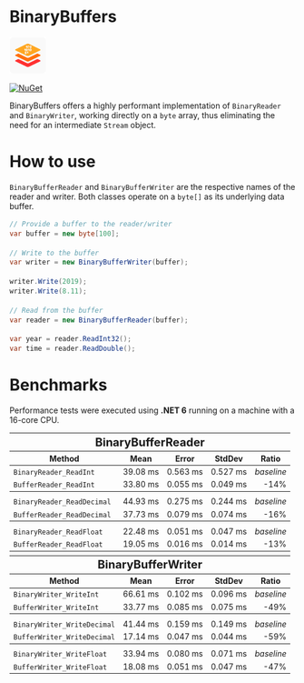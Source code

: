 # BinaryBuffers

![logo](https://github.com/silkfire/BinaryBuffers/blob/main/img/logo.png)

[![NuGet](https://img.shields.io/nuget/v/BinaryBuffers.svg)](https://www.nuget.org/packages/BinaryBuffers)

BinaryBuffers offers a highly performant implementation of `BinaryReader` and `BinaryWriter`, working directly on a `byte` array, thus eliminating the need for an intermediate `Stream` object.

# How to use

`BinaryBufferReader` and `BinaryBufferWriter` are the respective names of the reader and writer. Both classes operate on a `byte[]` as its underlying data buffer.

```csharp
// Provide a buffer to the reader/writer
var buffer = new byte[100];

// Write to the buffer
var writer = new BinaryBufferWriter(buffer);

writer.Write(2019);
writer.Write(8.11);

// Read from the buffer
var reader = new BinaryBufferReader(buffer);

var year = reader.ReadInt32();
var time = reader.ReadDouble();
```

# Benchmarks

Performance tests were executed using **.NET 6** running on a machine with a 16-core CPU.

<table style="width: 100%">
    <thead>
        <tr>
          <th colspan="5"><span style="font-size: 20px;">BinaryBufferReader</span></th>
        </tr>
        <tr>
            <th>Method</th>
            <th>Mean</th>
            <th>Error</th>
            <th>StdDev</th>
            <th>Ratio</th>
        </tr>
    </thead>
    <tbody>
        <tr>
            <td><code>BinaryReader_ReadInt</code></td>
            <td>39.08 ms</td>
            <td>0.563 ms</td>
            <td>0.527 ms</td>
            <td><em>baseline</em></td>
        </tr>
        <tr>
            <td><code>BufferReader_ReadInt</code></td>
            <td>33.80 ms</td>
            <td>0.055 ms</td>
            <td>0.049 ms</td>
            <td style="text-align: right;">-14%</td>
        </tr>
        <tr>
          <th colspan="5"><span style="font-size: 20px;"></span></th>
        </tr>
        <tr>
            <td><code>BinaryReader_ReadDecimal</code></td>
            <td>44.93 ms</td>
            <td>0.275 ms</td>
            <td>0.244 ms</td>
            <td><em>baseline</em></td>
        </tr>
        <tr>
            <td><code>BufferReader_ReadDecimal</code></td>
            <td>37.73 ms</td>
            <td>0.079 ms</td>
            <td>0.074 ms</td>
            <td style="text-align: right;">-16%</td>
        </tr>
        <tr>
          <th colspan="5"><span style="font-size: 20px;"></span></th>
        </tr>
        <tr>
            <td><code>BinaryReader_ReadFloat</code></td>
            <td>22.48 ms</td>
            <td>0.051 ms</td>
            <td>0.047 ms</td>
            <td><em>baseline</em></td>
        </tr>
        <tr>
            <td><code>BufferReader_ReadFloat</code></td>
            <td>19.05 ms</td>
            <td>0.016 ms</td>
            <td>0.014 ms</td>
            <td style="text-align: right;">-13%</td>
        </tr>
        <tr>
          <th colspan="5"><span style="font-size: 20px;"></span></th>
        </tr>
    </tbody>
    <thead>
        <tr>
          <th colspan="5"><span style="font-size: 20px;">BinaryBufferWriter</span></th>
        </tr>
        <tr>
            <th>Method</th>
            <th>Mean</th>
            <th>Error</th>
            <th>StdDev</th>
            <th>Ratio</th>
        </tr>
    </thead>
    <tbody>
        <tr>
            <td><code>BinaryWriter_WriteInt</code></td>
            <td>66.61 ms</td>
            <td>0.102 ms</td>
            <td>0.096 ms</td>
            <td><em>baseline</em></td>
        </tr>
        <tr>
            <td><code>BufferWriter_WriteInt</code></td>
            <td>33.77 ms</td>
            <td>0.085 ms</td>
            <td>0.075 ms</td>
            <td style="text-align: right;">-49%</td>
        </tr>
        <tr>
          <th colspan="5"><span style="font-size: 20px;"></span></th>
        </tr>
        <tr>
            <td><code>BinaryWriter_WriteDecimal</code></td>
            <td>41.44 ms</td>
            <td>0.159 ms</td>
            <td>0.149 ms</td>
            <td><em>baseline</em></td>
        </tr>
        <tr>
            <td><code>BufferWriter_WriteDecimal</code></td>
            <td>17.14 ms</td>
            <td>0.047 ms</td>
            <td>0.044 ms</td>
            <td style="text-align: right;">-59%</td>
        </tr>
        <tr>
          <th colspan="5"><span style="font-size: 20px;"></span></th>
        </tr>
        <tr>
            <td><code>BinaryWriter_WriteFloat</code></td>
            <td>33.94 ms</td>
            <td>0.080 ms</td>
            <td>0.071 ms</td>
            <td><em>baseline</em></td>
        </tr>
        <tr>
            <td><code>BufferWriter_WriteFloat</code></td>
            <td>18.08 ms</td>
            <td>0.051 ms</td>
            <td>0.047 ms</td>
            <td style="text-align: right;">-47%</td>
        </tr>
    </tbody>
</table>
